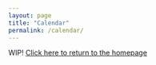 ```yaml
---
layout: page
title: "Calendar"
permalink: /calendar/
---
```


WIP! 
[Click here to return to the homepage](https://fordhamydsa.github.io)
